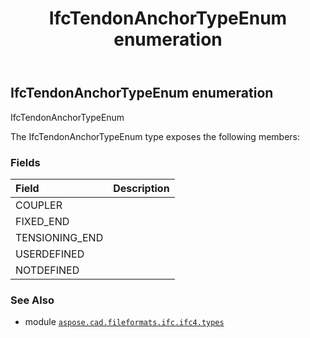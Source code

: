 ﻿---
title: IfcTendonAnchorTypeEnum enumeration
second_title: Aspose.CAD for Python via .NET API References
description: 
type: docs
weight: 3730
url: /python-net/aspose.cad.fileformats.ifc.ifc4.types/ifctendonanchortypeenum/
is_root: false
---

## IfcTendonAnchorTypeEnum enumeration

IfcTendonAnchorTypeEnum



The IfcTendonAnchorTypeEnum type exposes the following members:

### Fields
| Field | Description |
| :- | :- |
| COUPLER |  |
| FIXED_END |  |
| TENSIONING_END |  |
| USERDEFINED |  |
| NOTDEFINED |  |



### See Also
* module [`aspose.cad.fileformats.ifc.ifc4.types`](..)

